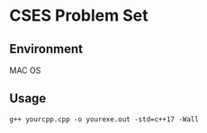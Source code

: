 # CSES Problem Set

## Environment
MAC OS

## Usage
`g++ yourcpp.cpp -o yourexe.out -std=c++17 -Wall`
